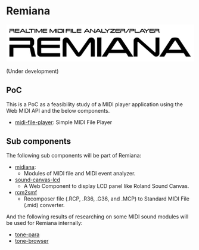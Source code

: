 Remiana
=======

![Remiana - Realtime MIDI File Analyzer/Player](./remiana.svg)

(Under development)


PoC
---

This is a PoC as a feasibility study of a MIDI player application using the Web MIDI API and the below components.

* [midi-file-player](https://shingo45endo.github.io/remiana/midi-file-player/): Simple MIDI File Player


Sub components
--------------

The following sub components will be part of Remiana:

* [midiana](https://github.com/shingo45endo/midiana):
	* Modules of MIDI file and MIDI event analyzer.
* [sound-canvas-lcd](https://github.com/shingo45endo/sound-canvas-lcd)
	* A Web Component to display LCD panel like Roland Sound Canvas.
* [rcm2smf](https://github.com/shingo45endo/rcm2smf)
	* Recomposer file (.RCP, .R36, .G36, and .MCP) to Standard MIDI File (.mid) converter.

And the following results of researching on some MIDI sound modules will be used for Remiana internally:

* [tone-para](https://github.com/shingo45endo/tone-para)
* [tone-browser](https://github.com/shingo45endo/tone-browser)
